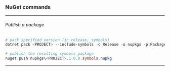 ### NuGet commands
___
###### Publish a package
```powershell
# pack specified version (in release, symbols)
dotnet pack <PROJECT> --include-symbols -c Release -o nupkgs -p:PackageVersion=x.0.0

# publish the resulting symbols package
nuget push nupkgs\<PROJECT>.1.0.0.symbols.nupkg
```
___

